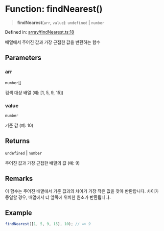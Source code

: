 # Function: findNearest()

> **findNearest**(`arr`, `value`): `undefined` \| `number`

Defined in: [array/findNearest.ts:18](https://github.com/modern-library-how/how.js/blob/249a8a317fb7b78797daf1e1a1c329e2704e099a/src/array/findNearest.ts#L18)

배열에서 주어진 값과 가장 근접한 값을 반환하는 함수

## Parameters

### arr

`number`[]

검색 대상 배열 (예: [1, 5, 9, 15])

### value

`number`

기준 값 (예: 10)

## Returns

`undefined` \| `number`

주어진 값과 가장 근접한 배열의 값 (예: 9)

## Remarks

이 함수는 주어진 배열에서 기준 값과의 차이가 가장 작은 값을 찾아 반환합니다.
차이가 동일할 경우, 배열에서 더 앞쪽에 위치한 원소가 반환됩니다.

## Example

```ts
findNearest([1, 5, 9, 15], 10); // => 9
```
